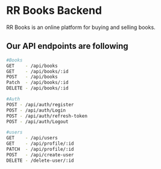 # RR Books Backend

RR Books is an online platform for buying and selling books.

## Our API endpoints are following

```bash
#Books
GET    - /api/books
GET    - /api/books/:id
POST   - /api/books
Patch  - /api/books/:id
DELETE - /api/books/:id

#Auth
POST - /api/auth/register
POST - /api/auth/Login
POST - /api/auth/refresh-token
POST - /api/auth/Logout

#users
GET    - /api/users
GET    - /api/profile/:id
PATCH  - /api/profile/:id
POST   - /api/create-user
DELETE - /delete-user/:id
```
